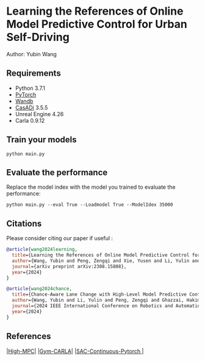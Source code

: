 # Learning the References of Online Model Predictive Control for Urban Self-Driving
Author: Yubin Wang

## Requirements
* Python 3.7.1 
* [PyTorch](http://pytorch.org/)
* [Wandb](https://wandb.ai)
* [CasADi](https://web.casadi.org/) 3.5.5
* Unreal Engine 4.26
* Carla 0.9.12

## Train your models

```shell
python main.py 
```

## Evaluate the performance 
Replace the model index with the model you trained to evaluate the performance:
```shell
python main.py --eval True --Loadmodel True --ModelIdex 35000
```

## Citations

Please consider citing our paper if useful :

```bibtex
@article{wang2024learning,
  title={Learning the References of Online Model Predictive Control for Urban Self-Driving},
  author={Wang, Yubin and Peng, Zengqi and Xie, Yusen and Li, Yulin and Ghazzai, Hakim and Ma, Jun},
  journal={arXiv preprint arXiv:2308.15808},
  year={2024}
}
```

```bibtex
@article{wang2024chance,
  title={Chance-Aware Lane Change with High-Level Model Predictive Control Through Curriculum Reinforcement Learning},
  author={Wang, Yubin and Li, Yulin and Peng, Zengqi and Ghazzai, Hakim and Ma, Jun},
  journal={2024 IEEE International Conference on Robotics and Automation (ICRA)},
  year={2024}
}
```

## References
|[High-MPC](https://github.com/uzh-rpg/high_mpc)| |[Gym-CARLA](https://github.com/cjy1992/gym-carla)| |[SAC-Continuous-Pytorch ](https://github.com/XinJingHao/SAC-Continuous-Pytorch)|

